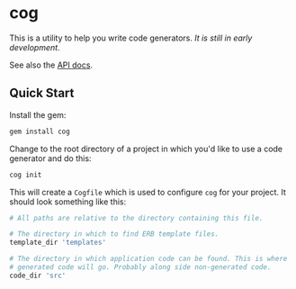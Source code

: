 cog
=====

This is a utility to help you write code generators. _It is still in early development_.

See also the [API docs](http://ktonon.github.com/cog/).

Quick Start
-----------

Install the gem:

```bash
gem install cog
```

Change to the root directory of a project in which you'd like to use a code
generator and do this:

```bash
cog init
```

This will create a `Cogfile` which is used to configure `cog` for your project.
It should look something like this:

```ruby
# All paths are relative to the directory containing this file.

# The directory in which to find ERB template files.
template_dir 'templates'

# The directory in which application code can be found. This is where
# generated code will go. Probably along side non-generated code.
code_dir 'src'
```
